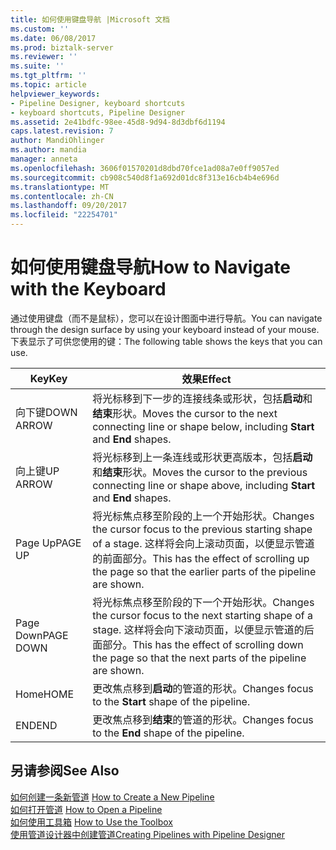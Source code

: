 ```yaml
---
title: 如何使用键盘导航 |Microsoft 文档
ms.custom: ''
ms.date: 06/08/2017
ms.prod: biztalk-server
ms.reviewer: ''
ms.suite: ''
ms.tgt_pltfrm: ''
ms.topic: article
helpviewer_keywords:
- Pipeline Designer, keyboard shortcuts
- keyboard shortcuts, Pipeline Designer
ms.assetid: 2e41bdfc-98ee-45d8-9d94-8d3dbf6d1194
caps.latest.revision: 7
author: MandiOhlinger
ms.author: mandia
manager: anneta
ms.openlocfilehash: 3606f01570201d8dbd70fce1ad08a7e0ff9057ed
ms.sourcegitcommit: cb908c540d8f1a692d01dc8f313e16cb4b4e696d
ms.translationtype: MT
ms.contentlocale: zh-CN
ms.lasthandoff: 09/20/2017
ms.locfileid: "22254701"
---
```

# <a name="how-to-navigate-with-the-keyboard"></a><span data-ttu-id="2fffb-102">如何使用键盘导航</span><span class="sxs-lookup"><span data-stu-id="2fffb-102">How to Navigate with the Keyboard</span></span>
<span data-ttu-id="2fffb-103">通过使用键盘（而不是鼠标），您可以在设计图面中进行导航。</span><span class="sxs-lookup"><span data-stu-id="2fffb-103">You can navigate through the design surface by using your keyboard instead of your mouse.</span></span> <span data-ttu-id="2fffb-104">下表显示了可供您使用的键：</span><span class="sxs-lookup"><span data-stu-id="2fffb-104">The following table shows the keys that you can use.</span></span>  
  
|<span data-ttu-id="2fffb-105">Key</span><span class="sxs-lookup"><span data-stu-id="2fffb-105">Key</span></span>|<span data-ttu-id="2fffb-106">效果</span><span class="sxs-lookup"><span data-stu-id="2fffb-106">Effect</span></span>|  
|---------|------------|  
|<span data-ttu-id="2fffb-107">向下键</span><span class="sxs-lookup"><span data-stu-id="2fffb-107">DOWN ARROW</span></span>|<span data-ttu-id="2fffb-108">将光标移到下一步的连接线条或形状，包括**启动**和**结束**形状。</span><span class="sxs-lookup"><span data-stu-id="2fffb-108">Moves the cursor to the next connecting line or shape below, including **Start** and **End** shapes.</span></span>|  
|<span data-ttu-id="2fffb-109">向上键</span><span class="sxs-lookup"><span data-stu-id="2fffb-109">UP ARROW</span></span>|<span data-ttu-id="2fffb-110">将光标移到上一条连线或形状更高版本，包括**启动**和**结束**形状。</span><span class="sxs-lookup"><span data-stu-id="2fffb-110">Moves the cursor to the previous connecting line or shape above, including **Start** and **End** shapes.</span></span>|  
|<span data-ttu-id="2fffb-111">Page Up</span><span class="sxs-lookup"><span data-stu-id="2fffb-111">PAGE UP</span></span>|<span data-ttu-id="2fffb-112">将光标焦点移至阶段的上一个开始形状。</span><span class="sxs-lookup"><span data-stu-id="2fffb-112">Changes the cursor focus to the previous starting shape of a stage.</span></span> <span data-ttu-id="2fffb-113">这样将会向上滚动页面，以便显示管道的前面部分。</span><span class="sxs-lookup"><span data-stu-id="2fffb-113">This has the effect of scrolling up the page so that the earlier parts of the pipeline are shown.</span></span>|  
|<span data-ttu-id="2fffb-114">Page Down</span><span class="sxs-lookup"><span data-stu-id="2fffb-114">PAGE DOWN</span></span>|<span data-ttu-id="2fffb-115">将光标焦点移至阶段的下一个开始形状。</span><span class="sxs-lookup"><span data-stu-id="2fffb-115">Changes the cursor focus to the next starting shape of a stage.</span></span> <span data-ttu-id="2fffb-116">这样将会向下滚动页面，以便显示管道的后面部分。</span><span class="sxs-lookup"><span data-stu-id="2fffb-116">This has the effect of scrolling down the page so that the next parts of the pipeline are shown.</span></span>|  
|<span data-ttu-id="2fffb-117">Home</span><span class="sxs-lookup"><span data-stu-id="2fffb-117">HOME</span></span>|<span data-ttu-id="2fffb-118">更改焦点移到**启动**的管道的形状。</span><span class="sxs-lookup"><span data-stu-id="2fffb-118">Changes focus to the **Start** shape of the pipeline.</span></span>|  
|<span data-ttu-id="2fffb-119">END</span><span class="sxs-lookup"><span data-stu-id="2fffb-119">END</span></span>|<span data-ttu-id="2fffb-120">更改焦点移到**结束**的管道的形状。</span><span class="sxs-lookup"><span data-stu-id="2fffb-120">Changes focus to the **End** shape of the pipeline.</span></span>|  
  
## <a name="see-also"></a><span data-ttu-id="2fffb-121">另请参阅</span><span class="sxs-lookup"><span data-stu-id="2fffb-121">See Also</span></span>  
 <span data-ttu-id="2fffb-122">[如何创建一条新管道](../core/how-to-create-a-new-pipeline.md) </span><span class="sxs-lookup"><span data-stu-id="2fffb-122">[How to Create a New Pipeline](../core/how-to-create-a-new-pipeline.md) </span></span>  
 <span data-ttu-id="2fffb-123">[如何打开管道](../core/how-to-open-a-pipeline.md) </span><span class="sxs-lookup"><span data-stu-id="2fffb-123">[How to Open a Pipeline](../core/how-to-open-a-pipeline.md) </span></span>  
 <span data-ttu-id="2fffb-124">[如何使用工具箱](../core/how-to-use-the-toolbox.md) </span><span class="sxs-lookup"><span data-stu-id="2fffb-124">[How to Use the Toolbox](../core/how-to-use-the-toolbox.md) </span></span>  
 [<span data-ttu-id="2fffb-125">使用管道设计器中创建管道</span><span class="sxs-lookup"><span data-stu-id="2fffb-125">Creating Pipelines with Pipeline Designer</span></span>](../core/creating-pipelines-with-pipeline-designer.md)